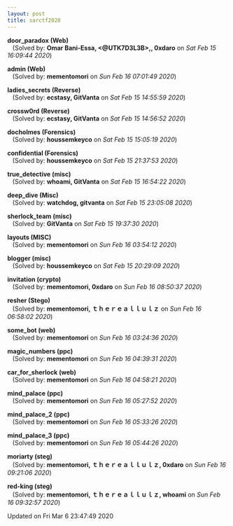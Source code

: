 ```yaml
---
layout: post
title: sarctf2020
---
```


<!--break-->

**door_paradox (Web)**  
&nbsp;&nbsp;&nbsp;(Solved by: **Omar Bani-Essa, <@UTK7D3L3B>,, 0xdaro** on _Sat Feb 15 16:09:44 2020_)  
  
**admin (Web)**  
&nbsp;&nbsp;&nbsp;(Solved by: **mementomori** on _Sun Feb 16 07:01:49 2020_)  
  
**ladies_secrets (Reverse)**  
&nbsp;&nbsp;&nbsp;(Solved by: **ecstasy, GitVanta** on _Sat Feb 15 14:55:59 2020_)  
  
**crossw0rd (Reverse)**  
&nbsp;&nbsp;&nbsp;(Solved by: **ecstasy, GitVanta** on _Sat Feb 15 14:56:52 2020_)  
  
**docholmes (Forensics)**  
&nbsp;&nbsp;&nbsp;(Solved by: **houssemkeyco** on _Sat Feb 15 15:05:19 2020_)  
  
**confidential (Forensics)**  
&nbsp;&nbsp;&nbsp;(Solved by: **houssemkeyco** on _Sat Feb 15 21:37:53 2020_)  
  
**true_detective (misc)**  
&nbsp;&nbsp;&nbsp;(Solved by: **whoami, GitVanta** on _Sat Feb 15 16:54:22 2020_)  
  
**deep_dive (Misc)**  
&nbsp;&nbsp;&nbsp;(Solved by: **watchdog, gitvanta** on _Sat Feb 15 23:05:08 2020_)  
  
**sherlock_team (misc)**  
&nbsp;&nbsp;&nbsp;(Solved by: **GitVanta** on _Sat Feb 15 19:37:30 2020_)  
  
**layouts (MISC)**  
&nbsp;&nbsp;&nbsp;(Solved by: **mementomori** on _Sun Feb 16 03:54:12 2020_)  
  
**blogger (misc)**  
&nbsp;&nbsp;&nbsp;(Solved by: **houssemkeyco** on _Sat Feb 15 20:29:09 2020_)  
  
**invitation (crypto)**  
&nbsp;&nbsp;&nbsp;(Solved by: **mementomori, 0xdaro** on _Sun Feb 16 08:50:37 2020_)  
  
**resher (Stego)**  
&nbsp;&nbsp;&nbsp;(Solved by: **mementomori, ｔｈｅｒｅａｌｌｕｌｚ** on _Sun Feb 16 06:58:02 2020_)  
  
**some_bot (web)**  
&nbsp;&nbsp;&nbsp;(Solved by: **mementomori** on _Sun Feb 16 03:24:36 2020_)  
  
**magic_numbers (ppc)**  
&nbsp;&nbsp;&nbsp;(Solved by: **mementomori** on _Sun Feb 16 04:39:31 2020_)  
  
**car_for_sherlock (web)**  
&nbsp;&nbsp;&nbsp;(Solved by: **mementomori** on _Sun Feb 16 04:58:21 2020_)  
  
**mind_palace (ppc)**  
&nbsp;&nbsp;&nbsp;(Solved by: **mementomori** on _Sun Feb 16 05:27:52 2020_)  
  
**mind_palace_2 (ppc)**  
&nbsp;&nbsp;&nbsp;(Solved by: **mementomori** on _Sun Feb 16 05:33:26 2020_)  
  
**mind_palace_3 (ppc)**  
&nbsp;&nbsp;&nbsp;(Solved by: **mementomori** on _Sun Feb 16 05:44:26 2020_)  
  
**moriarty (steg)**  
&nbsp;&nbsp;&nbsp;(Solved by: **mementomori, ｔｈｅｒｅａｌｌｕｌｚ, 0xdaro** on _Sun Feb 16 09:21:06 2020_)  
  
**red-king (steg)**  
&nbsp;&nbsp;&nbsp;(Solved by: **mementomori, ｔｈｅｒｅａｌｌｕｌｚ, whoami** on _Sun Feb 16 09:32:57 2020_)  
  


Updated on Fri Mar  6 23:47:49 2020

